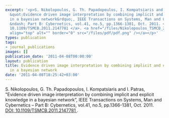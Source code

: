```yaml
---
excerpt: '<p>S. Nikolopoulos, G. Th. Papadopoulos, I. Kompatsiaris and I. Patras,
  &quot;Evidence driven image interpretation by combining implicit and explicit knowledge
  in a bayesian network&rdquo;, IEEE Transactions on Systems, Man and Cybernetics
  &ndash; Part B: Cybernetics, vol.41, no.5, pp.1366-1381, Oct. 2011. <a href="http://dx.doi.org/10.1109/TSMCB.2011.2147781">DOI:
  10.1109/TSMCB.2011.2147781 </a>. <a href="/files/Nikolopoulos_TSMCB_2011_personal-copy.pdf"><img
  align="top" alt="" border="0" src="/files/pdf/pdf.png" /></a></p>'
types: publication
tags:
- journal_publications
images: []
publication_date: '2011-04-08T00:00:00'
layout: publication
title: Evidence driven image interpretation by combining implicit and explicit knowledge
  in a bayesian network
date: '2011-04-08T18:25:42+03:00'
---
```

<p>S. Nikolopoulos, G. Th. Papadopoulos, I. Kompatsiaris and I. Patras, &quot;Evidence driven image interpretation by combining implicit and explicit knowledge in a bayesian network&rdquo;, IEEE Transactions on Systems, Man and Cybernetics &ndash; Part B: Cybernetics, vol.41, no.5, pp.1366-1381, Oct. 2011. <a href="http://dx.doi.org/10.1109/TSMCB.2011.2147781">DOI: 10.1109/TSMCB.2011.2147781 </a>. <a href="/files/Nikolopoulos_TSMCB_2011_personal-copy.pdf"><img align="top" alt="" border="0" src="/files/pdf/pdf.png" /></a></p>
